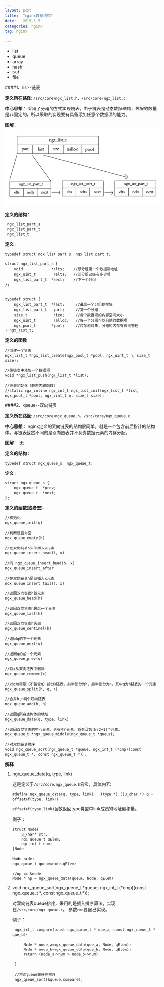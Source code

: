 ```yaml
---
layout: post
title:  "nginx数据结构"
date:   2015-1-5
categories: nginx
tag: nginx

---
```


 * list
 * queue
 * array
 * hash
 * buf
 * file
 
####1、list--链表

**定义所在路径**:
`/src/core/ngx_list.h`、`/src/core/ngx_list.c`

**中心思想**：
采用了分组的方式实现链表。由于链表是动态数据结构，数据的数量是非固定的，所以采取的实现要有具备添加任意个数据项的能力。

**图解**：
![ngx_list_t](../assets/image/nginx-data-struct-list.png)

**定义的结构**：   

	 ngx_list_part_s
	 ngx_list_part_t
	 ngx_list_t

**定义**：

	typedef struct ngx_list_part_s  ngx_list_part_t;

	struct ngx_list_part_s {
    	void             *elts;    //该分组第一个数据项地址
    	ngx_uint_t        nelts;   //该分组已经有多少项
    	ngx_list_part_t  *next;    //下一个分组
	};


	typedef struct {
    	ngx_list_part_t  *last;     //最后一个分组的地址
    	ngx_list_part_t   part;     //第一个分组
    	size_t            size;     //每个数据项的内存空间大小
    	ngx_uint_t        nalloc;   //每一个分组可以容纳的数据项
    	ngx_pool_t       *pool;     //内存池对象，分组的内存有该池管理
	} ngx_list_t;


**定义的函数**
	
	//创建一个链表
	ngx_list_t *ngx_list_create(ngx_pool_t *pool, ngx_uint_t n, size_t size);
	
	//往链表中添加一个数据项
	void *ngx_list_push(ngx_list_t *list);
	
	//链表初始化（静态内联函数）
	//static ngx_inline ngx_int_t ngx_list_init(ngx_list_t *list, ngx_pool_t *pool, ngx_uint_t n, size_t size);
	
	
####2、queue--双向链表

**定义所在路径**:
`/src/core/ngx_queue.h`、`/src/core/ngx_queue.c`

**中心思想**：
nginx定义的双向链表的结构很简单，就是一个包含前后指针的结构体。与链表截然不同的是双向链表并不负责数据元素的内存分配。

**图解**：
无

**定义的结构**：
   
	typedef struct ngx_queue_s  ngx_queue_t;

**定义**：

	struct ngx_queue_s {
    	ngx_queue_t  *prev;
    	ngx_queue_t  *next;
	};


**定义的函数(或者宏)**
	
	//初始化
	ngx_queue_init(q) 
	
	//判断是否为空                                                    
	ngx_queue_empty(h)  
	 
	//在双向链表h头部插入x元素                                                  
	ngx_queue_insert_head(h, x)  
	 
	//同 ngx_queue_insert_head(h, x)                                          
	ngx_queue_insert_after  

    //在双向链表h尾部插入x元素
	ngx_queue_insert_tail(h, x) 
	      
	//返回双向链表h首元素                                    
	ngx_queue_head(h) 
	
	//返回双向链表h最后一个元素                                                    
	ngx_queue_last(h)
	
	//返回双向链表h头部                       
	ngx_queue_sentinel(h)  
	
	//返回q的下一个元素                                              
	ngx_queue_next(q)
	
	//返回q的前一个元素                                               
	ngx_queue_prev(q)
	
	//将x从双向链表中删除                                                     
	ngx_queue_remove(x)
	
	//以q为界限（不包含q）拆分h链表，前半部分为h，后半部分为n。其中q为h链表的一个元素                                                
	ngx_queue_split(h, q, n)
	
	//合并h,n两个双向链表                                              
	ngx_queue_add(h, n)
	
	//返回q所在结构体的地址                                                   
	ngx_queue_data(q, type, link)                                         
	
	//返回双向链表的中心元素，若有N个元素，将返回第(N/2+1)个元素。
	ngx_queue_t *ngx_queue_middle(ngx_queue_t *queue);
	
	//对双向链表排序
	void ngx_queue_sort(ngx_queue_t *queue, ngx_int_t (*cmp)(const ngx_queue_t *, const ngx_queue_t *));
	
	
**解释**

1.  ngx_queue_data(q, type, link) 
	
	这是定义于`/src/core/ngx_queue.h`的宏，具体内容:
	 
	 	#define ngx_queue_data(q, type, link)   (type *) ((u_char *) q - offsetof(type, link))  
	 
	`offsetof(type,link)`函数返回type类型中link成员的地址偏移量。
	
	例子：
	
		struct Node{
			u_char* str;
			ngx_queue_t qElem;
			ngx_int_t num;
		}Node
		
		Node node;
		ngx_queue_t queue=node.qElem;
		
		//np == &node
		Node * np = ngx_queue_data(queue, Node, qElem)
	                                     
                                                
2. void ngx_queue_sort(ngx_queue_t *queue, ngx_int_t (*cmp)(const ngx_queue_t *, const ngx_queue_t *));
   
   对双向链表queue排序，采用的是插入排序算法，实现在`/src/core/ngx_queue.c`。
   参数`cmp`要自己实现。
   
   例子：
   		
   		ngx_int_t compare(const ngx_queue_t * que_a, const ngx_queue_t * que_b){
   			
   			Node * node_a=ngx_queue_data(que_a, Node, qElem);
   			Node * node_b=ngx_queue_data(que_b, Node, qElem);
   			return (node_a->num > node_b->num)
   			
   		}
   		
   		//将对queue做升序排序
   		ngx_queue_sort(&queue,compare);
	

